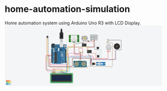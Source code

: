 # home-automation-simulation
Home automation system using Arduino Uno R3 with LCD Display.
![alt text](https://github.com/RishithaRamesh/home-automation-simulation/blob/main/circuit.png?raw=true)
